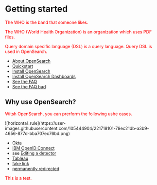 # Getting started
 The WHO is the band that someone likes.
 
 The WHO (World Health Organization) is an organization which uses PDF files.

Query domain specific language (DSL) is a query language. Query DSL is used in OpenSearch.

- [About OpenSearch]({{site.url}}{{site.baseurl}}/opensearch/)
- [Quickstart]({{site.url}}{{site.baseurl}}/quickstart/)
- [Install OpenSearch]({{site.url}}{{site.baseurl}}/opensearch/install/)
- [Install OpenSearch Dashboards]({{site.url}}{{site.baseurl}}/dashboards/install/)
- [See the FAQ](https://opensearch.org/faq)
- [See the FAQ bad](https://opensearch.org/faqs)

## Why use OpenSearch?
<style>p{color:red;}</style>
<p>Witsh OpenSearch, you can prerform the following ushe cases.</p>
![horizontal_rule](https://user-images.githubusercontent.com/105444904/221718101-79ec21db-a3b9-4656-877d-bba707ec76bd.png)

- [Okta](https://developer.okta.com/docs/api/resources/oidc#well-knownopenid-configuration)
- [IBM OpenID Connect](https://www.ibm.com/support/knowledgecenter/en/SSEQTP_8.5.5/com.ibm.websphere.wlp.doc/ae/rwlp_oidc_endpoint_urls.html)
- see [Editing a detector]({{site.url}}{{site.baseurl}}/security-analytics/usage/detectors/#editing-a-detector)
- [Tableau](https://github.com/opensearch-project/sql/blob/main/bi-connectors/TableauConnector/README.md)
- [fake link](http://example.example.example.com)
- [permanently redirected](https://curl.haxx.se/)

This is a test.
